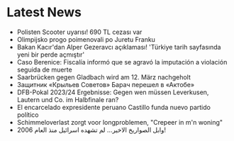 # Latest News
-  Polisten Scooter uyarısı! 690 TL cezası var
-  Olimpijsko progo poimenovali po Juretu Franku
-  Bakan Kacır'dan Alper Gezeravcı açıklaması! 'Türkiye tarih sayfasında yeni bir perde açmıştır'
-  Caso Berenice: Fiscalía informó que se agravó la imputación a violación seguida de muerte
-  Saarbrücken gegen Gladbach wird am 12. März nachgeholt
-  Защитник «Крыльев Советов» Барач перешел в «Актобе»
-  DFB-Pokal 2023/24 Ergebnisse: Gegen wen müssen Leverkusen, Lautern und Co. im Halbfinale ran?
-  El encarcelado expresidente peruano Castillo funda nuevo partido político
-  Schimmeloverlast zorgt voor longproblemen, "Crepeer in m'n woning"
-  وابل الصواريخ الاخير... لم تشهده اسرائيل منذ العام 2006!
